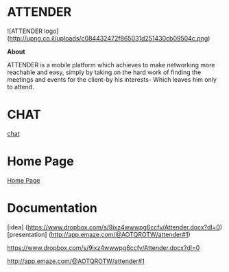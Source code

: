 # ATTENDER

![ATTENDER logo] (http://upng.co.il/uploads/c084432472f865031d251430cb09504c.png)

<b>About</b><br>
</p>
ATTENDER  is a mobile platform which achieves to make networking more reachable and easy, simply by taking on the hard work of finding the meetings and events for the client-by his interests- Which leaves him only to attend. 
</p>

# CHAT

[chat](https://gitter.im/denbedilov/ATTENDER?utm_source=badge&utm_medium=badge&utm_campaign=pr-badge&utm_content=badge)

# Home Page

[Home Page]( https://github.com/denbedilov/ATTENDER/wiki)

# Documentation
[idea] (https://www.dropbox.com/s/9ixz4wwwpg6ccfv/Attender.docx?dl=0)
[presentation] (http://app.emaze.com/@AOTQROTW/attender#1)


https://www.dropbox.com/s/9ixz4wwwpg6ccfv/Attender.docx?dl=0

http://app.emaze.com/@AOTQROTW/attender#1

